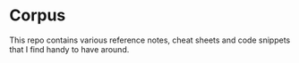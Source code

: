 # Corpus

This repo contains various reference notes, cheat sheets and code snippets that I find handy to have around.  